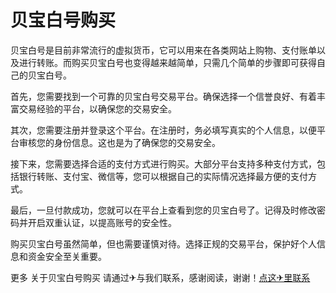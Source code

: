 # 贝宝白号购买

贝宝白号是目前非常流行的虚拟货币，它可以用来在各类网站上购物、支付账单以及进行转账。而购买贝宝白号也变得越来越简单，只需几个简单的步骤即可获得自己的贝宝白号。

首先，您需要找到一个可靠的贝宝白号交易平台。确保选择一个信誉良好、有着丰富交易经验的平台，以确保您的交易安全。

其次，您需要注册并登录这个平台。在注册时，务必填写真实的个人信息，以便平台审核您的身份信息。这也是为了确保您的交易安全。

接下来，您需要选择合适的支付方式进行购买。大部分平台支持多种支付方式，包括银行转账、支付宝、微信等，您可以根据自己的实际情况选择最方便的支付方式。

最后，一旦付款成功，您就可以在平台上查看到您的贝宝白号了。记得及时修改密码并开启双重认证，以提高账号的安全性。

购买贝宝白号虽然简单，但也需要谨慎对待。选择正规的交易平台，保护好个人信息和资金安全至关重要。

更多 关于贝宝白号购买 请通过✈与我们联系，感谢阅读，谢谢！[点这✈里联系](https://ss.k02.cc)